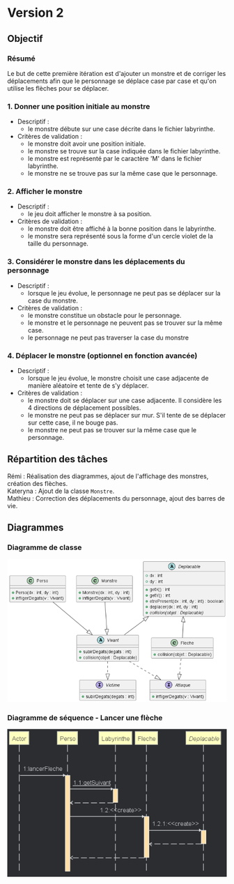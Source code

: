 # Version 2

## Objectif
### Résumé
Le but de cette première itération est d'ajouter un monstre et de corriger les déplacements afin que le personnage se déplace case par case et qu'on utilise les flèches pour se déplacer.
### 1. Donner une position initiale au monstre
- Descriptif :
  - le monstre débute sur une case décrite dans le fichier labyrinthe.
- Critères de validation :
  - le monstre doit avoir une position initiale.
  - le monstre se trouve sur la case indiquée dans le fichier labyrinthe.
  - le monstre est représenté par le caractère 'M' dans le fichier labyrinthe.
  - le monstre ne se trouve pas sur la même case que le personnage.

### 2. Afficher le monstre
- Descriptif :
  - le jeu doit afficher le monstre à sa position.
- Critères de validation :
  - le monstre doit être affiché à la bonne position dans le labyrinthe.
  - le monstre sera représenté sous la forme d'un cercle violet de la taille du personnage.

### 3. Considérer le monstre dans les déplacements du personnage
- Descriptif :
  - lorsque le jeu évolue, le personnage ne peut pas se déplacer sur la case du monstre.
- Critères de validation :
  - le monstre constitue un obstacle pour le personnage.
  - le monstre et le personnage ne peuvent pas se trouver sur la même case.
  - le personnage ne peut pas traverser la case du monstre

### 4. Déplacer le monstre (optionnel en fonction avancée)
- Descriptif :
  - lorsque le jeu évolue, le monstre choisit une case adjacente de manière aléatoire et tente de s'y déplacer.
- Critères de validation :
  - le monstre doit se déplacer sur une case adjacente. Il considère les 4 directions de déplacement possibles.
  - le monstre ne peut pas se déplacer sur mur. S'il tente de se déplacer sur cette case, il ne bouge pas.
  - le monstre ne peut pas se trouver sur la même case que le personnage.

## Répartition des tâches
Rémi : Réalisation des diagrammes, ajout de l'affichage des monstres, création des flèches.  
Kateryna : Ajout de la classe `Monstre`.  
Mathieu : Correction des déplacements du personnage, ajout des barres de vie.

## Diagrammes
### Diagramme de classe
<img src="https://github.com/remi-choffat/2024_Zeldiablo_remi-choffat_Cesareuh_katrinltvnv/blob/main/documents/version_2/diag_classe_v2.png" alt="Diagramme de classe"></img>
### Diagramme de séquence - Lancer une flèche
<img src="https://github.com/remi-choffat/2024_Zeldiablo_remi-choffat_Cesareuh_katrinltvnv/blob/main/documents/version_2/diag_seq_lancerFleche.png" alt="Diagramme de séquence"></img>
